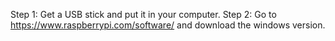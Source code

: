 Step 1: Get a USB stick and put it in your computer.
Step 2: Go to https://www.raspberrypi.com/software/ and download the windows version.
